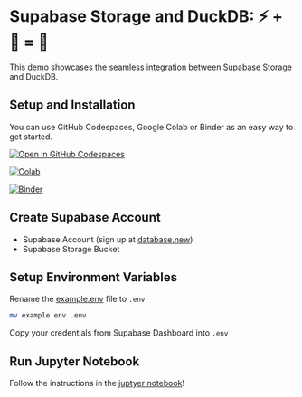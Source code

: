 # Supabase Storage and DuckDB: ⚡️ + 🦆 = 💚
This demo showcases the seamless integration between Supabase Storage and DuckDB.

## Setup and Installation

You can use GitHub Codespaces, Google Colab or Binder as an easy way to get started.

[![Open in GitHub Codespaces](https://github.com/codespaces/badge.svg)](https://codespaces.new/TylerHillery/supabase-storage-duckdb-demo)

[![Colab](https://colab.research.google.com/assets/colab-badge.svg)](https://colab.research.google.com/github/TylerHillery/supabase-storage-duckdb-demo/blob/main/supabase_storage_duckdb_demo.ipynb)

[![Binder](https://mybinder.org/badge_logo.svg)](https://mybinder.org/v2/gh/TylerHillery/supabase-storage-duckdb-demo/main?labpath=supabase_storage_duckdb_demo.ipynb)

## Create Supabase Account 
- Supabase Account (sign up at [database.new](https://database.new))
- Supabase Storage Bucket 

## Setup Environment Variables

Rename the  [example.env](./example.env) file to `.env` 
```bash
mv example.env .env
```

Copy your credentials from Supabase Dashboard into `.env`

## Run Jupyter Notebook

Follow the instructions in the [juptyer notebook](./supabase_storage_duckdb_demo.ipynb)!

